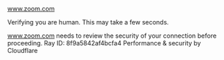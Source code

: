 www.zoom.com

Verifying you are human. This may take a few seconds.

www.zoom.com needs to review the security of your connection before proceeding.
Ray ID: 8f9a5842af4bcfa4
Performance & security by Cloudflare